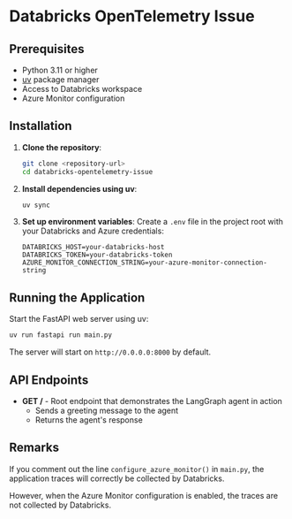 # Databricks OpenTelemetry Issue

## Prerequisites

- Python 3.11 or higher
- [uv](https://docs.astral.sh/uv/) package manager
- Access to Databricks workspace
- Azure Monitor configuration

## Installation

1. **Clone the repository**:
   ```bash
   git clone <repository-url>
   cd databricks-opentelemetry-issue
   ```

2. **Install dependencies using uv**:
   ```bash
   uv sync
   ```

3. **Set up environment variables**:
   Create a `.env` file in the project root with your Databricks and Azure credentials:
   ```env
   DATABRICKS_HOST=your-databricks-host
   DATABRICKS_TOKEN=your-databricks-token
   AZURE_MONITOR_CONNECTION_STRING=your-azure-monitor-connection-string
   ```

## Running the Application

Start the FastAPI web server using uv:

```bash
uv run fastapi run main.py
```

The server will start on `http://0.0.0.0:8000` by default.

## API Endpoints

- **GET /** - Root endpoint that demonstrates the LangGraph agent in action
  - Sends a greeting message to the agent
  - Returns the agent's response

## Remarks

If you comment out the line `configure_azure_monitor()` in `main.py`, the application traces will correctly be collected by Databricks. 

However, when the Azure Monitor configuration is enabled, the traces are not collected by Databricks.